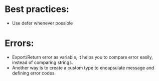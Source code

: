 
# Best practices:
- Use defer whenever possible

# Errors:
- Export/Return error as variable, it helps you to compare error easily, instead of comparing strings.
- Another way is to create a custom type to encapsulate message and defining error codes. 
